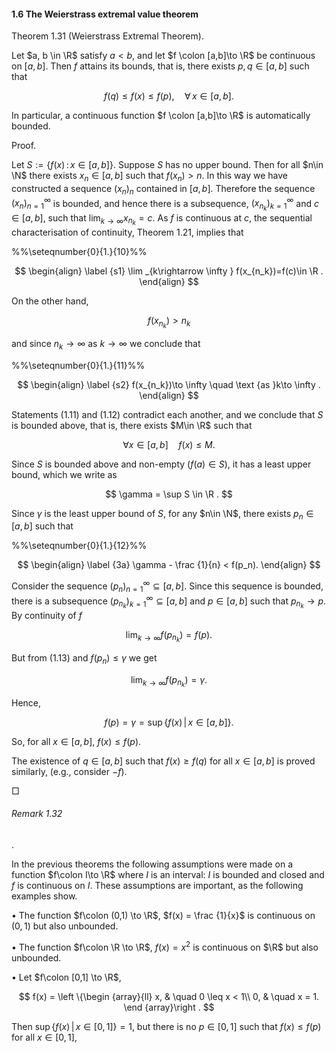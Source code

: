 #### 1.6 The Weierstrass extremal value theorem

Theorem 1.31 (Weierstrass Extremal Theorem).

Let $a, b \in \R$ satisfy $a<b$, and let $f \colon [a,b]\to \R$ be continuous on $[a,b]$. Then $f$ attains its bounds, that is, there exists $p, q \in [a,b]$ such that

$$
f(q) \leq f(x) \leq f(p), \quad \forall \, x \in [a,b].
$$

In particular, a continuous function $f \colon [a,b]\to \R$ is automatically bounded.

Proof.

Let $S:=\{f(x)\,:\,x\in [a,\,b]\}$. Suppose $S$ has no upper bound. Then for all $n\in \N$ there exists $x_n \in [a,b]$ such that $f(x_n)> n$. In this way we have constructed a sequence $(x_n)_n$ contained in $[a,b]$. Therefore the sequence $(x_n)_{n=1}^\infty$ is bounded, and hence there is a subsequence, $(x_{n_k})_{k=1}^\infty$ and $c \in [a,b]$, such that $\displaystyle \lim _{k\to \infty }x_{n_k} = c$. As $f$ is continuous at $c$, the sequential characterisation of continuity, Theorem 1.21, implies that

%%\seteqnumber{0}{1.}{10}%%

$$
\begin{align} \label {s1} \lim _{k\rightarrow \infty } f(x_{n_k})=f(c)\in \R . \end{align}
$$

On the other hand,

$$
f(x_{n_k})>n_{k}
$$

and since $n_k\to \infty$ as $k\to \infty$ we conclude that

%%\seteqnumber{0}{1.}{11}%%

$$
\begin{align} \label {s2} f(x_{n_k})\to \infty \quad \text {as }k\to \infty . \end{align}
$$

Statements (1.11) and (1.12) contradict each another, and we conclude that $S$ is bounded above, that is, there exists $M\in \R$ such that

$$
\forall x\in [a,\,b]\quad f(x)\leq M.
$$

Since $S$ is bounded above and non-empty ($f(a)\in S$), it has a least upper bound, which we write as

$$
\gamma = \sup S \in \R .
$$

Since $\gamma$ is the least upper bound of $S$, for any $n\in \N$, there exists $p_n \in [a,b]$ such that

%%\seteqnumber{0}{1.}{12}%%

$$
\begin{align} \label {3a} \gamma - \frac {1}{n} < f(p_n). \end{align}
$$

Consider the sequence $(p_n)_{n=1}^\infty \subseteq [a,b]$. Since this sequence is bounded, there is a subsequence $(p_{n_k})_{k=1}^\infty \subseteq [a,b]$ and $p \in [a,b]$ such that $p_{n_k} \to p$. By continuity of $f$

$$
\lim _{k\to \infty } f(p_{n_k}) = f(p).
$$

But from (1.13) and $f(p_n) \leq \gamma$ we get

$$
\lim _{k\to \infty }f(p_{n_k}) = \gamma .
$$

Hence,

$$
f(p) = \gamma = \sup \left \{f(x) \, | \, x \in [a,b]\right \}.
$$

So, for all $x\in [a,\,b]$, $f(x) \leq f(p)$.

The existence of $q\in [a,\,b]$ such that $f(x)\geq f(q)$ for all $x\in [a,\,b]$ is proved similarly, (e.g., consider $-f$).

□

###### Remark 1.32

.

In the previous theorems the following assumptions were made on a function $f\colon I\to \R$ where $I$ is an interval: $I$ is bounded and closed and $f$ is continuous on $I$. These assumptions are important, as the following examples show.

• The function $f\colon (0,1) \to \R$, $f(x) = \frac {1}{x}$ is continuous on $(0,1)$ but also unbounded.

• The function $f\colon \R \to \R$, $f(x) = x^2$ is continuous on $\R$ but also unbounded.

• Let $f\colon [0,1] \to \R$,

$$
f(x) = \left \{\begin {array}{ll} x, & \quad 0 \leq x < 1\\ 0, & \quad x = 1. \end {array}\right .
$$

Then $\sup \{f(x)\,|\,x\in [0,\,1]\}=1$, but there is no $p \in [0,1]$ such that $f(x) \leq f(p)$ for all $x \in [0,1]$,
